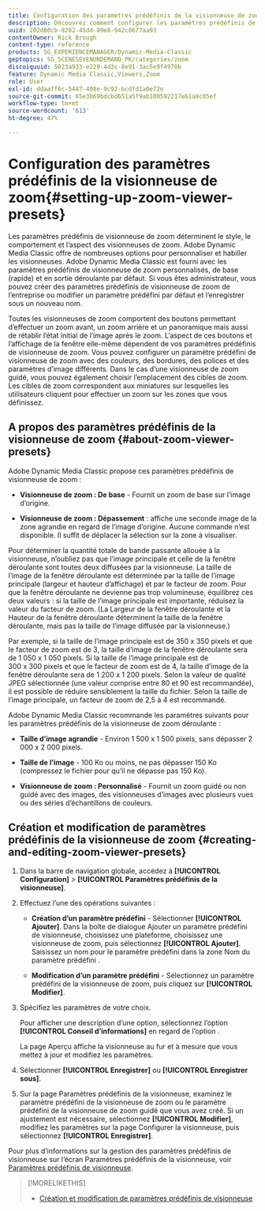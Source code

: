 ```yaml
---
title: Configuration des paramètres prédéfinis de la visionneuse de zoom
description: Découvrez comment configurer les paramètres prédéfinis de la visionneuse de zoom dans Adobe Dynamic Media Classic.
uuid: 202d80cb-8282-45d4-89e8-942c8677aa93
contentOwner: Rick Brough
content-type: reference
products: SG_EXPERIENCEMANAGER/Dynamic-Media-Classic
geptopics: SG_SCENESEVENONDEMAND_PK/categories/zoom
discoiquuid: 5023a933-e229-4d3c-8e91-3ac5e9f4970b
feature: Dynamic Media Classic,Viewers,Zoom
role: User
exl-id: ddaaff6c-5447-408e-9c92-bcdfd1a0e72e
source-git-commit: 65e3b69bdcbd651a5f9ab100592217e61a8c05ef
workflow-type: tm+mt
source-wordcount: '613'
ht-degree: 47%

---
```


# Configuration des paramètres prédéfinis de la visionneuse de zoom{#setting-up-zoom-viewer-presets}

Les paramètres prédéfinis de visionneuse de zoom déterminent le style, le comportement et l’aspect des visionneuses de zoom. Adobe Dynamic Media Classic offre de nombreuses options pour personnaliser et habiller les visionneuses. Adobe Dynamic Media Classic est fourni avec les paramètres prédéfinis de visionneuse de zoom personnalisés, de base (rapide) et en sortie déroulante par défaut. Si vous êtes administrateur, vous pouvez créer des paramètres prédéfinis de visionneuse de zoom de l’entreprise ou modifier un paramètre prédéfini par défaut et l’enregistrer sous un nouveau nom.

Toutes les visionneuses de zoom comportent des boutons permettant d’effectuer un zoom avant, un zoom arrière et un panoramique mais aussi de rétablir l’état initial de l’image après le zoom. L’aspect de ces boutons et l’affichage de la fenêtre elle-même dépendent de vos paramètres prédéfinis de visionneuse de zoom. Vous pouvez configurer un paramètre prédéfini de visionneuse de zoom avec des couleurs, des bordures, des polices et des paramètres d’image différents. Dans le cas d’une visionneuse de zoom guidé, vous pouvez également choisir l’emplacement des cibles de zoom. Les cibles de zoom correspondent aux miniatures sur lesquelles les utilisateurs cliquent pour effectuer un zoom sur les zones que vous définissez.

## A propos des paramètres prédéfinis de la visionneuse de zoom {#about-zoom-viewer-presets}

Adobe Dynamic Media Classic propose ces paramètres prédéfinis de visionneuse de zoom :

* **Visionneuse de zoom : De base** - Fournit un zoom de base sur l’image d’origine.

* **Visionneuse de zoom : Dépassement** : affiche une seconde image de la zone agrandie en regard de l’image d’origine. Aucune commande n’est disponible. Il suffit de déplacer la sélection sur la zone à visualiser.

Pour déterminer la quantité totale de bande passante allouée à la visionneuse, n’oubliez pas que l’image principale et celle de la fenêtre déroulante sont toutes deux diffusées par la visionneuse. La taille de l’image de la fenêtre déroulante est déterminée par la taille de l’image principale (largeur et hauteur d’affichage) et par le facteur de zoom. Pour que la fenêtre déroulante ne devienne pas trop volumineuse, équilibrez ces deux valeurs : si la taille de l’image principale est importante, réduisez la valeur du facteur de zoom. (La Largeur de la fenêtre déroulante et la Hauteur de la fenêtre déroulante déterminent la taille de la fenêtre déroulante, mais pas la taille de l’image diffusée par la visionneuse.)

Par exemple, si la taille de l’image principale est de 350 x 350 pixels et que le facteur de zoom est de 3, la taille d’image de la fenêtre déroulante sera de 1 050 x 1 050 pixels. Si la taille de l’image principale est de 300 x 300 pixels et que le facteur de zoom est de 4, la taille d’image de la fenêtre déroulante sera de 1 200 x 1 200 pixels. Selon la valeur de qualité JPEG sélectionnée (une valeur comprise entre 80 et 90 est recommandée), il est possible de réduire sensiblement la taille du fichier. Selon la taille de l’image principale, un facteur de zoom de 2,5 à 4 est recommandé.

Adobe Dynamic Media Classic recommande les paramètres suivants pour les paramètres prédéfinis de la visionneuse de zoom déroulante :

* **Taille d’image agrandie** - Environ 1 500 x 1 500 pixels, sans dépasser 2 000 x 2 000 pixels.

* **Taille de l’image** - 100 Ko ou moins, ne pas dépasser 150 Ko (compressez le fichier pour qu’il ne dépasse pas 150 Ko).

* **Visionneuse de zoom : Personnalisé** - Fournit un zoom guidé ou non guidé avec des images, des visionneuses d’images avec plusieurs vues ou des séries d’échantillons de couleurs.

## Création et modification de paramètres prédéfinis de la visionneuse de zoom {#creating-and-editing-zoom-viewer-presets}

1. Dans la barre de navigation globale, accédez à **[!UICONTROL Configuration]** > **[!UICONTROL Paramètres prédéfinis de la visionneuse]**.
1. Effectuez l’une des opérations suivantes :

   * **Création d’un paramètre prédéfini** - Sélectionner **[!UICONTROL Ajouter]**. Dans la boîte de dialogue Ajouter un paramètre prédéfini de visionneuse, choisissez une plateforme, choisissez une visionneuse de zoom, puis sélectionnez **[!UICONTROL Ajouter]**. Saisissez un nom pour le paramètre prédéfini dans la zone Nom du paramètre prédéfini .

   * **Modification d’un paramètre prédéfini** - Sélectionnez un paramètre prédéfini de la visionneuse de zoom, puis cliquez sur **[!UICONTROL Modifier]**.

1. Spécifiez les paramètres de votre choix.

   Pour afficher une description d’une option, sélectionnez l’option **[!UICONTROL Conseil d’informations]** en regard de l’option .

   La page Aperçu affiche la visionneuse au fur et à mesure que vous mettez à jour et modifiez les paramètres.

1. Sélectionner **[!UICONTROL Enregistrer]** ou **[!UICONTROL Enregistrer sous]**.
1. Sur la page Paramètres prédéfinis de la visionneuse, examinez le paramètre prédéfini de la visionneuse de zoom ou le paramètre prédéfini de la visionneuse de zoom guidé que vous avez créé. Si un ajustement est nécessaire, sélectionnez **[!UICONTROL Modifier]**, modifiez les paramètres sur la page Configurer la visionneuse, puis sélectionnez **[!UICONTROL Enregistrer]**.

Pour plus d’informations sur la gestion des paramètres prédéfinis de visionneuse sur l’écran Paramètres prédéfinis de la visionneuse, voir [Paramètres prédéfinis de visionneuse](application-setup.md#viewer_presets).

>[!MORELIKETHIS]
>
>* [Création et modification de paramètres prédéfinis de visionneuse](application-setup.md#adding_and_editing_viewer_presets)

